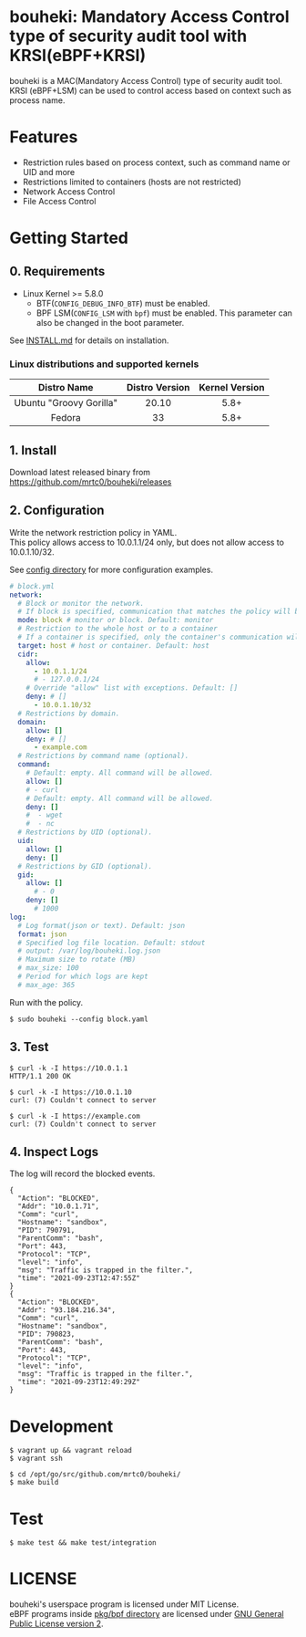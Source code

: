 # bouheki: Mandatory Access Control type of security audit tool with KRSI(eBPF+KRSI)

bouheki is a MAC(Mandatory Access Control) type of security audit tool.
KRSI (eBPF+LSM) can be used to control access based on context such as process name.

# Features

* Restriction rules based on process context, such as command name or UID and more
* Restrictions limited to containers (hosts are not restricted)
* Network Access Control
* File Access Control

# Getting Started

## 0. Requirements

* Linux Kernel >= 5.8.0
  * BTF(`CONFIG_DEBUG_INFO_BTF`) must be enabled.
  * BPF LSM(`CONFIG_LSM` with `bpf`) must be enabled. This parameter can also be changed in the boot parameter.

See [INSTALL.md](INSTALL.md) for details on installation.

### Linux distributions and supported kernels

| Distro Name | Distro Version | Kernel Version |
|:-----------:|:--------------:|:--------------:|
| Ubuntu "Groovy Gorilla"	| 20.10 | 5.8+ |
| Fedora | 33 | 5.8+ |

## 1. Install

Download latest released binary from https://github.com/mrtc0/bouheki/releases

## 2. Configuration

Write the network restriction policy in YAML.  
This policy allows access to 10.0.1.1/24 only, but does not allow access to 10.0.1.10/32.

See [config directory](./config) for more configuration examples.

```yaml
# block.yml
network:
  # Block or monitor the network.
  # If block is specified, communication that matches the policy will be blocked.
  mode: block # monitor or block. Default: monitor
  # Restriction to the whole host or to a container
  # If a container is specified, only the container's communication will be restricted. This is determined by the value of namespace
  target: host # host or container. Default: host
  cidr:
    allow:
      - 10.0.1.1/24
      # - 127.0.0.1/24
    # Override "allow" list with exceptions. Default: []
    deny: # []
      - 10.0.1.10/32
  # Restrictions by domain.
  domain:
    allow: []
    deny: # []
      - example.com
  # Restrictions by command name (optional).
  command:
    # Default: empty. All command will be allowed.
    allow: []
    # - curl
    # Default: empty. All command will be allowed.
    deny: []
    #  - wget
    #  - nc
  # Restrictions by UID (optional).
  uid:
    allow: []
    deny: []
  # Restrictions by GID (optional).
  gid:
    allow: []
      # - 0
    deny: []
      # 1000
log:
  # Log format(json or text). Default: json
  format: json
  # Specified log file location. Default: stdout
  # output: /var/log/bouheki.log.json
  # Maximum size to rotate (MB)
  # max_size: 100
  # Period for which logs are kept
  # max_age: 365
```

Run with the policy.

```shell
$ sudo bouheki --config block.yaml
```

## 3. Test

```shell
$ curl -k -I https://10.0.1.1
HTTP/1.1 200 OK

$ curl -k -I https://10.0.1.10
curl: (7) Couldn't connect to server

$ curl -k -I https://example.com
curl: (7) Couldn't connect to server
```

## 4. Inspect Logs

The log will record the blocked events.

```shell
{
  "Action": "BLOCKED",
  "Addr": "10.0.1.71",
  "Comm": "curl",
  "Hostname": "sandbox",
  "PID": 790791,
  "ParentComm": "bash",
  "Port": 443,
  "Protocol": "TCP",
  "level": "info",
  "msg": "Traffic is trapped in the filter.",
  "time": "2021-09-23T12:47:55Z"
}
{
  "Action": "BLOCKED",
  "Addr": "93.184.216.34",
  "Comm": "curl",
  "Hostname": "sandbox",
  "PID": 790823,
  "ParentComm": "bash",
  "Port": 443,
  "Protocol": "TCP",
  "level": "info",
  "msg": "Traffic is trapped in the filter.",
  "time": "2021-09-23T12:49:29Z"
}
```

# Development

```shell
$ vagrant up && vagrant reload
$ vagrant ssh

$ cd /opt/go/src/github.com/mrtc0/bouheki/
$ make build
```

# Test

```shell
$ make test && make test/integration
```

# LICENSE

bouheki's userspace program is licensed under MIT License.  
eBPF programs inside [pkg/bpf directory](pkg/bpf) are licensed under [GNU General Public License version 2](./pkg/bpf/LICENSE.md).  
